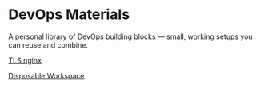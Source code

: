 # DevOps Materials

A personal library of DevOps building blocks — small, working setups you can reuse and combine.

[TLS nginx](nginx/README.md)

[Disposable Workspace](custom-debian/README.md)
